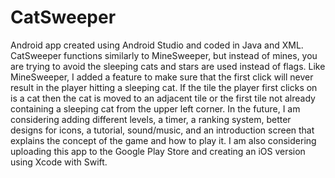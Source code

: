 # CatSweeper

Android app created using Android Studio and coded in Java and XML. CatSweeper functions similarly to MineSweeper, but instead of mines, you are trying to avoid the sleeping cats and stars are used instead of flags. Like MineSweeper, I added a feature to make sure that the first click will never result in the player hitting a sleeping cat. If the tile the player first clicks on is a cat then the cat is moved to an adjacent tile or the first tile not already containing a sleeping cat from the upper left corner. In the future, I am considering adding different levels, a timer, a ranking system, better designs for icons, a tutorial, sound/music, and an introduction screen that explains the concept of the game and how to play it. I am also considering uploading this app to the Google Play Store and creating an iOS version using Xcode with Swift.
